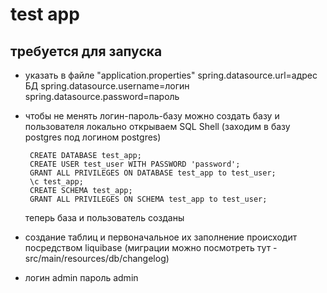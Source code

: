 # test app

## требуется для запуска

- указать в файле "application.properties"
       spring.datasource.url=адрес БД
       spring.datasource.username=логин
       spring.datasource.password=пароль 

- чтобы не менять логин-пароль-базу можно создать базу и пользователя локально
  открываем SQL Shell (заходим в базу postgres под логином postgres)

       CREATE DATABASE test_app;
       CREATE USER test_user WITH PASSWORD 'password';
       GRANT ALL PRIVILEGES ON DATABASE test_app to test_user;
       \c test_app;
       CREATE SCHEMA test_app;
       GRANT ALL PRIVILEGES ON SCHEMA test_app to test_user;

  теперь база и пользователь созданы

- создание таблиц и первоначальное их заполнение происходит посредством liquibase 
  (миграции можно посмотреть тут - src/main/resources/db/changelog)

- логин admin пароль admin



